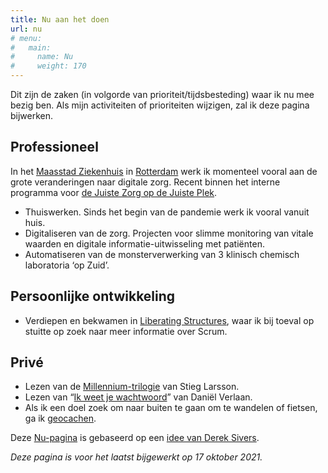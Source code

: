 ```yaml
---
title: Nu aan het doen
url: nu
# menu:
#   main:
#     name: Nu
#     weight: 170
---
```

Dit zijn de zaken (in volgorde van prioriteit/tijdsbesteding) waar ik nu mee bezig ben. Als mijn activiteiten of prioriteiten wijzigen, zal ik deze pagina bijwerken.

## Professioneel

In het [Maasstad Ziekenhuis][maasstad] in [Rotterdam][rotterdam] werk ik momenteel vooral aan de grote veranderingen naar digitale zorg. Recent binnen het interne programma voor [de Juiste Zorg op de Juiste Plek][jzojp].

- Thuiswerken. Sinds het begin van de pandemie werk ik vooral vanuit huis.
- Digitaliseren van de zorg. Projecten voor slimme monitoring van vitale waarden en digitale informatie-uitwisseling met patiënten.
- Automatiseren van de monsterverwerking van 3 klinisch chemisch laboratoria ‘op Zuid’.

## Persoonlijke ontwikkeling

- Verdiepen en bekwamen in [Liberating Structures](http://liberatingstructures.com/), waar ik bij toeval op stuitte op zoek naar meer informatie over Scrum.

## Privé

- Lezen van de [Millennium-trilogie](https://www.bol.com/nl/p/millennium-1-t-m-3-de-millennium-trilogie/9200000010104594/) van Stieg Larsson.
- Lezen van “[Ik weet je wachtwoord](https://www.bol.com/nl/p/ik-weet-je-wachtwoord/9300000013166484/)” van Daniël Verlaan.
- Als ik een doel zoek om naar buiten te gaan om te wandelen of fietsen, ga ik [geocachen](https://www.geocaching.com/).

Deze [Nu-pagina](http://nownownow.com/about) is gebaseerd op een [idee van Derek Sivers](http://sive.rs/nowff).

*Deze pagina is voor het laatst bijgewerkt op 17 oktober 2021.*

[maasstad]: https://www.maasstadziekenhuis.nl/
[rotterdam]: https://www.rotterdam.nl/
[jzojp]: https://www.dejuistezorgopdejuisteplek.nl/